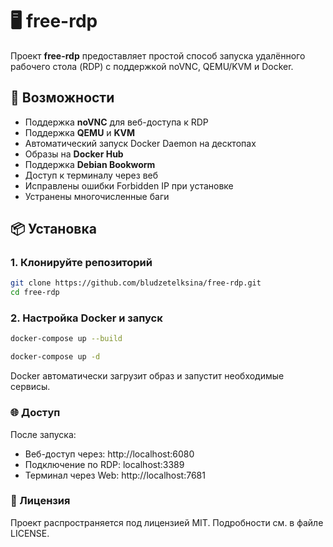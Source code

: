 # 🖥️ free-rdp

Проект **free-rdp** предоставляет простой способ запуска удалённого рабочего стола (RDP) с поддержкой noVNC, QEMU/KVM и Docker.

## 🚀 Возможности

- Поддержка **noVNC** для веб-доступа к RDP
- Поддержка **QEMU** и **KVM**
- Автоматический запуск Docker Daemon на десктопах
- Образы на **Docker Hub**
- Поддержка **Debian Bookworm**
- Доступ к терминалу через веб
- Исправлены ошибки Forbidden IP при установке
- Устранены многочисленные баги

## 📦 Установка

### 1. Клонируйте репозиторий

```bash
git clone https://github.com/bludzetelksina/free-rdp.git
cd free-rdp
```

### 2. Настройка Docker и запуск

```bash
docker-compose up --build

docker-compose up -d
```
Docker автоматически загрузит образ и запустит необходимые сервисы.

### 🌐 Доступ

После запуска:
- Веб-доступ через: http://localhost:6080
- Подключение по RDP: localhost:3389
- Терминал через Web: http://localhost:7681

### 📄 Лицензия

Проект распространяется под лицензией MIT. Подробности см. в файле LICENSE.
